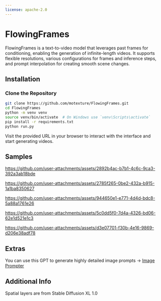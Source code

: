 ```yaml
---
license: apache-2.0
---
```

# FlowingFrames

FlowingFrames is a text-to-video model that leverages past frames for conditioning, enabling the generation of infinite-length videos. It supports flexible resolutions, various configurations for frames and inference steps, and prompt interpolation for creating smooth scene changes.

## Installation

### Clone the Repository

```bash
git clone https://github.com/motexture/FlowingFrames.git
cd FlowingFrames
python -m venv venv
source venv/bin/activate  # On Windows use `venv\Scripts\activate`
pip install -r requirements.txt
python run.py
```

Visit the provided URL in your browser to interact with the interface and start generating videos.

## Samples


https://github.com/user-attachments/assets/2892b4ac-b7b1-4c6c-9ca3-392a3ab18bde


https://github.com/user-attachments/assets/2785f265-0be2-432a-b915-1a1ba8350627


https://github.com/user-attachments/assets/944650e1-e771-4d4d-bdc8-5a88a1761e26


https://github.com/user-attachments/assets/5c0dd5f0-7d4a-4326-bd06-62e1d521e1c3


https://github.com/user-attachments/assets/d3e07701-f30b-4e16-9869-d206e38adf78


## Extras

You can use this GPT to generate highly detailed image prompts -> [Image Prompter](https://chatgpt.com/g/g-rRGhg9gA6-image-prompter)

## Additional Info

Spatial layers are from Stable Diffusion XL 1.0
